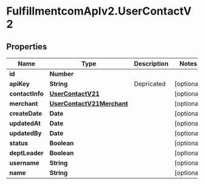 # FulfillmentcomApIv2.UserContactV2

## Properties
Name | Type | Description | Notes
------------ | ------------- | ------------- | -------------
**id** | **Number** |  | 
**apiKey** | **String** | Depricated | [optional] 
**contactInfo** | [**UserContactV21**](UserContactV21.md) |  | [optional] 
**merchant** | [**UserContactV21Merchant**](UserContactV21Merchant.md) |  | [optional] 
**createDate** | **Date** |  | [optional] 
**updatedAt** | **Date** |  | [optional] 
**updatedBy** | **Date** |  | [optional] 
**status** | **Boolean** |  | [optional] 
**deptLeader** | **Boolean** |  | [optional] 
**username** | **String** |  | [optional] 
**name** | **String** |  | [optional] 
